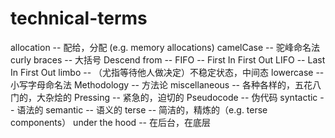 # technical-terms

allocation -- 配给，分配 (e.g. memory allocations)
camelCase -- 驼峰命名法
curly braces -- 大括号
Descend from --
FIFO -- First In First Out
LIFO -- Last In First Out
limbo -- （尤指等待他人做决定）不稳定状态，中间态
lowercase -- 小写字母命名法
Methodology -- 方法论
miscellaneous -- 各种各样的，五花八门的，大杂烩的
Pressing -- 紧急的，迫切的
Pseudocode -- 伪代码
syntactic -- 语法的
semantic -- 语义的 
terse -- 简洁的，精炼的（e.g. terse components）
under the hood -- 在后台，在底层
